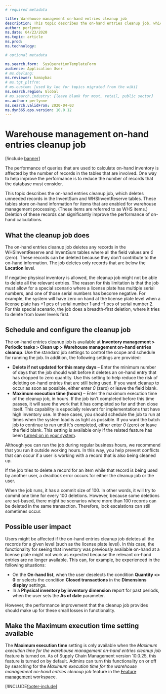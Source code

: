 ```yaml
---
# required metadata

title: Warehouse management on-hand entries cleanup job
description: This topic describes the on-hand entries cleanup job, which helps improve system performance by identifying and deleting related but unneeded records.
author: perlynne
ms.date: 04/23/2020
ms.topic: article
ms.prod: 
ms.technology: 

# optional metadata

ms.search.form:  SysOperationTemplateForm
audience: Application User
# ms.devlang: 
ms.reviewer: kamaybac
# ms.tgt_pltfrm: 
# ms.custom: [used by loc for topics migrated from the wiki]
ms.search.region: Global
# ms.search.industry: [leave blank for most, retail, public sector]
ms.author: perlynne
ms.search.validFrom: 2020-04-03
ms.dyn365.ops.version: 10.0.12
---
```


# Warehouse management on-hand entries cleanup job

[!include [banner](../includes/banner.md)]

The performance of queries that are used to calculate on-hand inventory is affected by the number of records in the tables that are involved. One way to help improve the performance is to reduce the number of records that the database must consider.

This topic describes the on-hand entries cleanup job, which deletes unneeded records in the InventSum and WHSInventReserve tables. These tables store on-hand information for items that are enabled for warehouse management processing. (These items are referred to as WHS items.) Deletion of these records can significantly improve the performance of on-hand calculations.

## What the cleanup job does

The on-hand entries cleanup job deletes any records in the WHSInventReserve and InventSum tables where all the field values are *0* (zero). These records can be deleted because they don't contribute to the on-hand information. The job deletes only records that are below the **Location** level.

If negative physical inventory is allowed, the cleanup job might not be able to delete all the relevant entries. The reason for this limitation is that the job must allow for a special scenario where a license plate has multiple serial numbers, and one of those serial numbers has become negative. For example, the system will have zero on hand at the license plate level when a license plate has +1 pcs of serial number 1 and –1 pcs of serial number 2. For this special scenario, the job does a breadth-first deletion, where it tries to delete from lower levels first.

## Schedule and configure the cleanup job

The on-hand entries cleanup job is available at **Inventory management \> Periodic tasks \> Clean up \> Warehouse management on-hand entries cleanup**. Use the standard job settings to control the scope and schedule for running the job. In addition, the following settings are provided:

- **Delete if not updated for this many days** – Enter the minimum number of days that the job should wait before it deletes an on-hand entry that has dropped to zero quantity. Use this setting to help reduce the risk of deleting on-hand entries that are still being used. If you want cleanup to occur as soon as possible, either enter *0* (zero) or leave the field blank.
- **Maximum execution time (hours)** – Enter the maximum execution time of the cleanup job, in hours. If the job isn't completed before this time passes, it will save the work that it has completed so far and then close itself. This capability is especially relevant for implementations that have high inventory use. In these cases, you should schedule the job to run at times when the system load is as light as possible. If you want the batch job to continue to run until it's completed, either enter *0* (zero) or leave the field blank. This setting is available only if the related feature has been [turned on in your system](#max-execution-time).

Although you can run the job during regular business hours, we recommend that you run it outside working hours. In this way, you help prevent conflicts that can occur if a user is working with a record that is also being cleaned up.

If the job tries to delete a record for an item while that record is being used by another user, a deadlock error occurs for either the cleanup job or the user.

When the job runs, it has a commit size of 100. In other words, it will try to commit one time for every 100 deletions. However, because some deletions are set-based, there might be scenarios where more than 100 records can be deleted in the same transaction. Therefore, lock escalations can still sometimes occur.

## Possible user impact

Users might be affected if the on-hand entries cleanup job deletes all the records for a given level (such as the license plate level). In this case, the functionality for seeing that inventory was previously available on-hand at a license plate might not work as expected because the relevant on-hand entries are no longer available. This can, for example, be experienced in the following situations:

- On the **On-hand list**, when the user deselects the condition **Quantity \<\> 0** or selects the condition **Closed transactions** in the **Dimensions display** settings.
- In a **Physical inventory by inventory dimension** report for past periods, when the user sets the **As of date** parameter.

However, the performance improvement that the cleanup job provides should make up for these small losses in functionality.

## <a name="max-execution-time"></a>Make the Maximum execution time setting available

The **Maximum execution time** setting is only available when the *Maximum execution time for the warehouse management on-hand entries cleanup job* feature is turned on. As of Supply Chain Management version 10.0.25, this feature is turned on by default. Admins can turn this functionality on or off by searching for the *Maximum execution time for the warehouse management on-hand entries cleanup job* feature in the [Feature management](../../../fin-ops-core/fin-ops/get-started/feature-management/feature-management-overview.md) workspace.


[!INCLUDE[footer-include](../../includes/footer-banner.md)]
